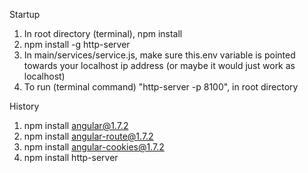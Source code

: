 Startup
1) In root directory (terminal), npm install
2) npm install -g http-server
3) In main/services/service.js, make sure this.env variable is pointed towards your localhost ip address (or maybe it would just work as localhost)
4) To run (terminal command) "http-server -p 8100", in root directory 

History
1) npm install angular@1.7.2
2) npm install angular-route@1.7.2
3) npm install angular-cookies@1.7.2
4) npm install http-server



